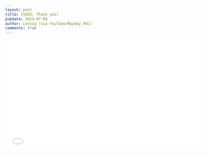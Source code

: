 ```yaml
---
layout: post
title: VIDEO: Thank you!
pubdate: 2014-07-08
author: Lessig (via YouTube/Mayday PAC)
comments: true
---
```


<iframe width="640" height="360" src="//www.youtube.com/embed/J3x3125qAEw" frameborder="0" allowfullscreen> </iframe> 
